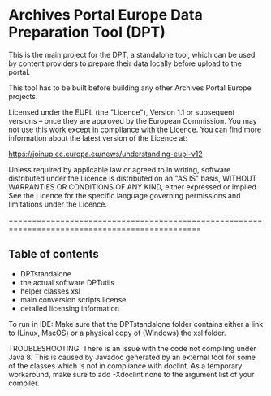 # Archives Portal Europe Data Preparation Tool (DPT)

This is the main project for the DPT, a standalone tool, which can be used by content providers to prepare their data locally before upload to the portal.

This tool has to be built before building any other Archives Portal Europe projects.

Licensed under the EUPL (the "Licence"), Version 1.1 or subsequent versions – once they are approved by the European Commission. You may not use this work except in compliance with the Licence. You can find more information about the latest version of the Licence at:

https://joinup.ec.europa.eu/news/understanding-eupl-v12

Unless required by applicable law or agreed to in writing, software distributed under the Licence is distributed on an "AS IS" basis, WITHOUT WARRANTIES OR CONDITIONS OF ANY KIND, either expressed or implied. See the Licence for the specific language governing permissions and limitations under the Licence.

===============================================================================================

## Table of contents
- DPTstandalone 
- the actual software DPTutils 
- helper classes xsl 
- main conversion scripts license 
- detailed licensing information

To run in IDE: Make sure that the DPTstandalone folder contains either a link to (Linux, MacOS) or a physical copy of (Windows) the xsl folder.

TROUBLESHOOTING:
There is an issue with the code not compiling under Java 8. This is caused by Javadoc generated by an external tool for some of the classes which is not in compliance with doclint. As a temporary workaround, make sure to add -Xdoclint:none to the argument list of your compiler.
